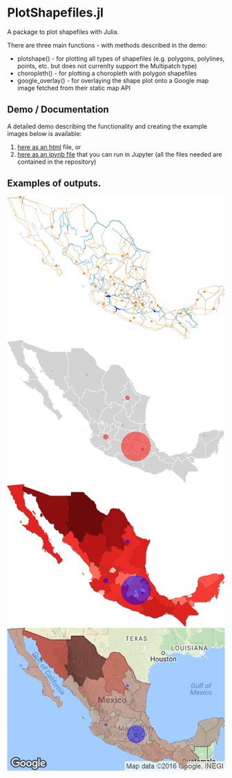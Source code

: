 PlotShapefiles.jl
=================

A package to plot shapefiles with Julia.

There are three main functions - with methods described in the demo:
- plotshape() - for plotting all types of shapefiles (e.g. polygons, polylines, points, etc. but does not currenlty support the Multipatch type)
- choropleth() - for plotting a choropleth with polygon shapefiles
- google_overlay() - for overlaying the shape plot onto a Google map image fetched from their static map API

## Demo / Documentation

A detailed demo describing the functionality and creating the example images below is available:  
1. [here as an html](http://htmlpreview.github.com/?https://github.com/Wedg/PlotShapefiles.jl/blob/master/demo/PlotShapefiles_Demo1.html) file, or  
2. [here as an ipynb file](demo/PlotShapefiles_Demo1.ipynb) that you can run in Jupyter (all the files needed are contained in the repository)

## Examples of outputs.
![](demo/mexico_shp1.png)
![](demo/mexico_shp2.png)
![](demo/mexico_ch1.png)
![](demo/mexico_google.png)

